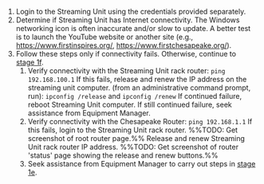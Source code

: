 1. Login to the Streaming Unit using the credentials provided separately.
2. Determine if Streaming Unit has Internet connectivity. The Windows networking icon is often inaccurate and/or slow to update. A better test is to launch the YouTube website or another site (e.g., https://www.firstinspires.org/, https://www.firstchesapeake.org/).
3. Follow these steps only if connectivity fails. Otherwise, continue to [stage 1f](1f.%20Sync%20Media%20Files.md).
	1. Verify connectivity with the Streaming Unit rack router: `ping 192.168.100.1`
	   If this fails, release and renew the IP address on the streaming unit computer.
	   (from an administrative command prompt, run):
	   `ipconfig /release` and `ipconfig /renew`
	   If continued failure, reboot Streaming Unit computer.
	   If still continued failure, seek assistance from Equipment Manager.
	2. Verify connectivity with the Chesapeake Router:  `ping 192.168.1.1`
	   If this fails, login to the Streaming Unit rack router.
	   %%TODO: Get screenshot of root router page.%%
	   Release and renew Streaming Unit rack router IP address.
	   %%TODO: Get screenshot of router 'status' page showing the release and renew buttons.%%
	3. Seek assistance from Equipment Manager to carry out steps in [stage 1e](1e.%20Configure%20Chesapeake%20Router.md).